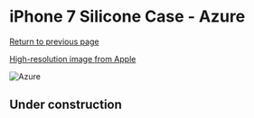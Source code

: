 # iPhone 7 Silicone Case - Azure

[Return to previous page](/iphone_7)

[High-resolution image from Apple](https://store.storeimages.cdn-apple.com/8756/as-images.apple.com/is/MQ0J2?wid=4500&hei=4500&fmt=png)

<div style="width: 512px"><img src="/almost_uncompressed/MQ0J2.webp" alt="Azure"></div>

## Under construction
